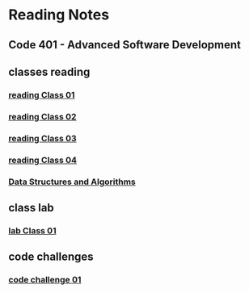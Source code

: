 # Reading Notes

## Code 401 - Advanced Software Development

## classes reading

### [reading Class 01](./class01.md)

### [reading Class 02](./class02.md)

### [reading Class 03](./class03.md)

### [reading Class 04](./class04.md)


### [Data Structures and Algorithms](./Data%20Structures%20and%20Algorithms.md)

## class lab

### [lab Class 01](https://github.com/Ahmad-Alanati/snakes-cafe)



## code challenges

### [code challenge 01]()
